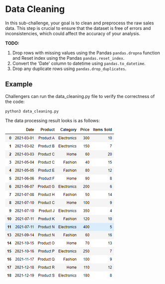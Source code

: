 # Data Cleaning

In this sub-challenge, your goal is to clean and preprocess the raw sales data. This step is crucial to ensure that the dataset is free of errors and inconsistencies, which could affect the accuracy of your analysis.

**TODO:**
1.  Drop rows with missing values using the Pandas `pandas.dropna` function and Reset index using the Pandas `pandas.reset_index`.
2.  Convert the 'Date' column to datetime using `pandas.to_datetime`.
3.  Drop any duplicate rows using `pandas.drop_duplicates`.

## Example
Challengers can run the data_cleaning.py file to verify the correctness of the code:
```
python3 data_cleaning.py
```

The data processing result looks is as follows:

![clean_data_origin_image](assets/clean_data_result.png)


